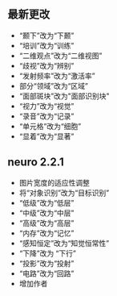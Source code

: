 ## 最新更改
  * “颞下”改为“下颞”
  * “培训”改为“训练”
  * “二维观点”改为“二维视图”
  * “歧视”改为“辨别”
  * “发射频率”改为“激活率”
  * 部分“领域”改为“区域”
  * “面部斑块”改为"面部识别块"
  * “视力”改为“视觉”
  * “录音”改为“记录”
  * “单元格”改为“细胞”
  * “显着”改为“显著”

## neuro 2.2.1
  * 图片宽度的适应性调整
  * 将“对象识别”改为“目标识别”
  * “低级”改为“低层”
  * “中级”改为“中层”  
  * “高级”改为“高层”
  * “内存”改为“记忆”
  * “感知恒定”改为“知觉恒常性”
  * “下降”改为 “下行”
  * “投影”改为“投射”
  * “电路”改为“回路”
  * 增加作者

  